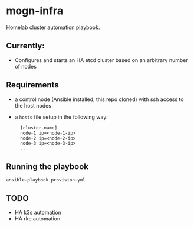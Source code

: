 # mogn-infra
Homelab cluster automation playbook.

## Currently:

- Configures and starts an HA etcd cluster based on an arbitrary number of nodes

## Requirements

- a control node (Ansible installed, this repo cloned) with ssh access to the host nodes
- a `hosts` file setup in the following way:
    
        [cluster-name]
        node-1 ip=<node-1-ip>
        node-2 ip=<node-2-ip>
        node-3 ip=<node-3-ip>
        ...
        
## Running the playbook

    ansible-playbook provision.yml

## TODO

- HA k3s automation
- HA rke automation
